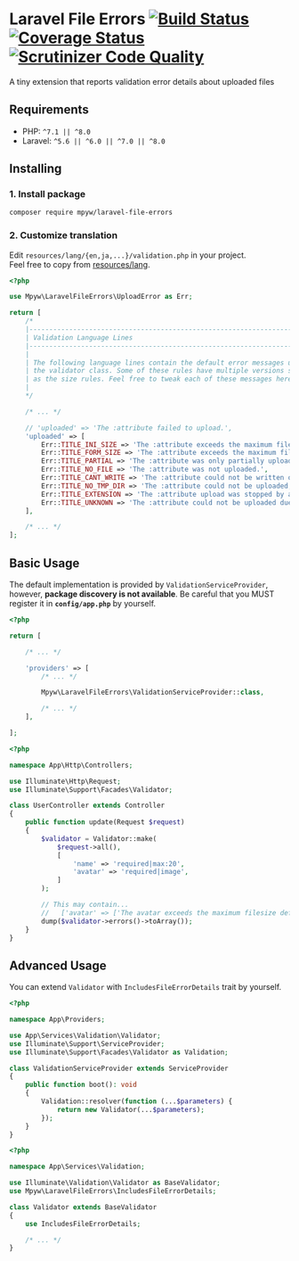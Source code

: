 # Laravel File Errors [![Build Status](https://github.com/mpyw/laravel-file-errors/actions/workflows/ci.yml/badge.svg?branch=master)](https://github.com/mpyw/laravel-file-errors/actions) [![Coverage Status](https://coveralls.io/repos/github/mpyw/laravel-file-errors/badge.svg?branch=master)](https://coveralls.io/github/mpyw/laravel-file-errors?branch=master) [![Scrutinizer Code Quality](https://scrutinizer-ci.com/g/mpyw/laravel-file-errors/badges/quality-score.png?b=master)](https://scrutinizer-ci.com/g/mpyw/laravel-file-errors/?branch=master)

A tiny extension that reports validation error details about uploaded files

## Requirements

- PHP: `^7.1 || ^8.0`
- Laravel: `^5.6 || ^6.0 || ^7.0 || ^8.0`

## Installing

### 1. Install package

```bash
composer require mpyw/laravel-file-errors
```

### 2. Customize translation

Edit `resources/lang/{en,ja,...}/validation.php` in your project.    
Feel free to copy from [resources/lang](https://github.com/mpyw/laravel-file-errors/tree/master/resources/lang).

```php
<?php

use Mpyw\LaravelFileErrors\UploadError as Err;

return [
    /*
    |--------------------------------------------------------------------------
    | Validation Language Lines
    |--------------------------------------------------------------------------
    |
    | The following language lines contain the default error messages used by
    | the validator class. Some of these rules have multiple versions such
    | as the size rules. Feel free to tweak each of these messages here.
    |
    */

    /* ... */

    // 'uploaded' => 'The :attribute failed to upload.',
    'uploaded' => [
        Err::TITLE_INI_SIZE => 'The :attribute exceeds the maximum filesize defined in the server.',
        Err::TITLE_FORM_SIZE => 'The :attribute exceeds the maximum filesize defined in the form.',
        Err::TITLE_PARTIAL => 'The :attribute was only partially uploaded.',
        Err::TITLE_NO_FILE => 'The :attribute was not uploaded.',
        Err::TITLE_CANT_WRITE => 'The :attribute could not be written on disk.',
        Err::TITLE_NO_TMP_DIR => 'The :attribute could not be uploaded; missing temporary directory.',
        Err::TITLE_EXTENSION => 'The :attribute upload was stopped by a PHP extension.',
        Err::TITLE_UNKNOWN => 'The :attribute could not be uploaded due to an unknown error.',
    ],

    /* ... */
];
```

## Basic Usage

The default implementation is provided by `ValidationServiceProvider`, however, **package discovery is not available**.
Be careful that you MUST register it in **`config/app.php`** by yourself.

```php
<?php

return [

    /* ... */

    'providers' => [
        /* ... */

        Mpyw\LaravelFileErrors\ValidationServiceProvider::class,

        /* ... */
    ],

];
```

```php
<?php

namespace App\Http\Controllers;

use Illuminate\Http\Request;
use Illuminate\Support\Facades\Validator;

class UserController extends Controller
{
    public function update(Request $request)
    {
        $validator = Validator::make(
            $request->all(),
            [
                'name' => 'required|max:20',
                'avatar' => 'required|image',
            ]
        );

        // This may contain...
        //   ['avatar' => ['The avatar exceeds the maximum filesize defined in the server.']]
        dump($validator->errors()->toArray());
    }
}
```

## Advanced Usage

You can extend `Validator` with `IncludesFileErrorDetails` trait by yourself.

```php
<?php

namespace App\Providers;

use App\Services\Validation\Validator;
use Illuminate\Support\ServiceProvider;
use Illuminate\Support\Facades\Validator as Validation;

class ValidationServiceProvider extends ServiceProvider
{
    public function boot(): void
    {
        Validation::resolver(function (...$parameters) {
            return new Validator(...$parameters);
        });
    }
}
```

```php
<?php

namespace App\Services\Validation;

use Illuminate\Validation\Validator as BaseValidator;
use Mpyw\LaravelFileErrors\IncludesFileErrorDetails;

class Validator extends BaseValidator
{
    use IncludesFileErrorDetails;

    /* ... */
}
```
